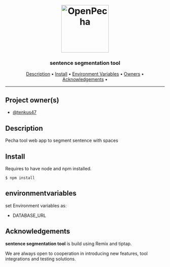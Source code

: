 <h1 align="center">
  <br>
  <a href="https://openpecha.org"><img src="https://avatars.githubusercontent.com/u/82142807?s=400&u=19e108a15566f3a1449bafb03b8dd706a72aebcd&v=4" alt="OpenPecha" width="150"></a>
  <br>
</h1>

<h3 align="center"> sentence segmentation tool</h3>

<!-- Replace the title of the repository -->

<p align="center">
  <a href="#description">Description</a> •
  <a href="#install">Install</a> •
  <a href="#environmentvariables">Environment Variables</a> •
  <a href="#owners">Owners</a> •
  <a href="#Acknowledgements">Acknowledgements</a> •
</p>
<hr>


## Project owner(s)

<!-- Link to the repo owners' github profiles -->

- [@tenkus47](https://github.com/tenkus47)
  
## Description

Pecha tool web app to segment sentence with spaces

## Install

Requires to have node and npm installed.

`$ npm install`

## environmentvariables

set Environment variables as:

- DATABASE_URL

## Acknowledgements

**sentence segmentation tool** is build using Remix and tiptap.

We are always open to cooperation in introducing new features, tool integrations and testing solutions.

```

```
